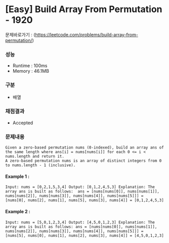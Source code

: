 # [Easy] Build Array From Permutation - 1920

문제바로가기 : (https://leetcode.com/problems/build-array-from-permutation/)

### 성능

- Runtime : 100ms
- Memory : 46.1MB

### 구분

- 배열

### 채점결과

- Accepted

### 문제내용

    Given a zero-based permutation nums (0-indexed), build an array ans of the same length where ans[i] = nums[nums[i]] for each 0 <= i < nums.length and return it.
    A zero-based permutation nums is an array of distinct integers from 0 to nums.length - 1 (inclusive).

#### Example 1 :

`Input: nums = [0,2,1,5,3,4]
Output: [0,1,2,4,5,3]
Explanation: The array ans is built as follows: 
ans = [nums[nums[0]], nums[nums[1]], nums[nums[2]], nums[nums[3]], nums[nums[4]], nums[nums[5]]]
    = [nums[0], nums[2], nums[1], nums[5], nums[3], nums[4]]
    = [0,1,2,4,5,3]`

#### Example 2 :

`Input: nums = [5,0,1,2,3,4]
Output: [4,5,0,1,2,3]
Explanation: The array ans is built as follows:
ans = [nums[nums[0]], nums[nums[1]], nums[nums[2]], nums[nums[3]], nums[nums[4]], nums[nums[5]]]
    = [nums[5], nums[0], nums[1], nums[2], nums[3], nums[4]]
    = [4,5,0,1,2,3]`
